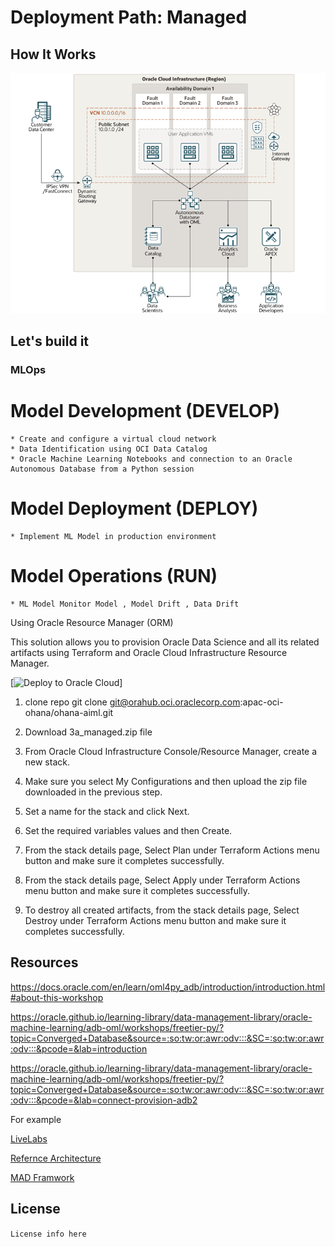 # Deployment Path: Managed

## How It Works

![Managed_arch_diagram](img/Architecture.png)

## Let's build it

### MLOps
# Model Development (DEVELOP)
    * Create and configure a virtual cloud network
    * Data Identification using OCI Data Catalog
    * Oracle Machine Learning Notebooks and connection to an Oracle Autonomous Database from a Python session
# Model Deployment (DEPLOY)
    * Implement ML Model in production environment  
# Model Operations (RUN)
    * ML Model Monitor Model , Model Drift , Data Drift

Using Oracle Resource Manager (ORM)

This solution allows you to provision Oracle Data Science and all its related artifacts using Terraform and Oracle Cloud Infrastructure Resource Manager.

[![Deploy to Oracle Cloud](https://oci-resourcemanager-plugin.plugins.oci.oraclecloud.com/latest/deploy-to-oracle-cloud.svg)]


1. clone repo git clone git@orahub.oci.oraclecorp.com:apac-oci-ohana/ohana-aiml.git

2. Download 3a_managed.zip file

3. From Oracle Cloud Infrastructure Console/Resource Manager, create a new stack.

4. Make sure you select My Configurations and then upload the zip file downloaded in the previous step.

5. Set a name for the stack and click Next.

6. Set the required variables values and then Create.

7. From the stack details page, Select Plan under Terraform Actions menu button and make sure it completes successfully.

8. From the stack details page, Select Apply under Terraform Actions menu button and make sure it completes successfully.

9. To destroy all created artifacts, from the stack details page, Select Destroy under Terraform Actions menu button and make sure it completes successfully.



## Resources

https://docs.oracle.com/en/learn/oml4py_adb/introduction/introduction.html#about-this-workshop 

https://oracle.github.io/learning-library/data-management-library/oracle-machine-learning/adb-oml/workshops/freetier-py/?topic=Converged+Database&source=:so:tw:or:awr:odv:::&SC=:so:tw:or:awr:odv:::&pcode=&lab=introduction

https://oracle.github.io/learning-library/data-management-library/oracle-machine-learning/adb-oml/workshops/freetier-py/?topic=Converged+Database&source=:so:tw:or:awr:odv:::&SC=:so:tw:or:awr:odv:::&pcode=&lab=connect-provision-adb2 


For example

[LiveLabs](https://apexapps.oracle.com/pls/apex/dbpm/r/livelabs/view-workshop?wid=651&clear=180&session=3650076810239)

[Refernce Architecture](https://docs.oracle.com/en/solutions/ha-web-app/index.html)

[MAD Framwork](https://docs.oracle.com/en/solutions/mad-web-mobile/index.html)


## License

`License info here`
